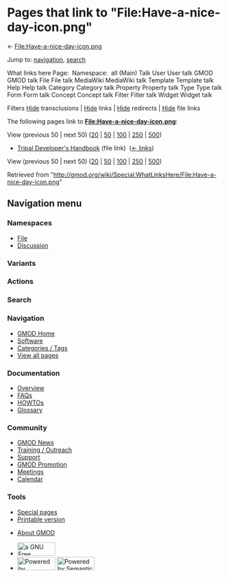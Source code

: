 <div id="mw-page-base" class="noprint">

</div>

<div id="mw-head-base" class="noprint">

</div>

<div id="content" class="mw-body" role="main">

<span id="top"></span>

<div id="mw-js-message" style="display:none;">

</div>



# <span dir="auto">Pages that link to "File:Have-a-nice-day-icon.png"</span>

<div id="bodyContent">

<div id="contentSub">

←
[File:Have-a-nice-day-icon.png](/wiki/File:Have-a-nice-day-icon.png "File:Have-a-nice-day-icon.png")

</div>

<div id="jump-to-nav" class="mw-jump">

Jump to: [navigation](#mw-navigation), [search](#p-search)

</div>

<div id="mw-content-text">

What links here Page:  Namespace:  all (Main) Talk User User talk GMOD
GMOD talk File File talk MediaWiki MediaWiki talk Template Template talk
Help Help talk Category Category talk Property Property talk Type Type
talk Form Form talk Concept Concept talk Filter Filter talk Widget
Widget talk

Filters
[Hide](/mediawiki/index.php?title=Special:WhatLinksHere/File:Have-a-nice-day-icon.png&hidetrans=1 "Special:WhatLinksHere/File:Have-a-nice-day-icon.png")
transclusions \|
[Hide](/mediawiki/index.php?title=Special:WhatLinksHere/File:Have-a-nice-day-icon.png&hidelinks=1 "Special:WhatLinksHere/File:Have-a-nice-day-icon.png")
links \|
[Hide](/mediawiki/index.php?title=Special:WhatLinksHere/File:Have-a-nice-day-icon.png&hideredirs=1 "Special:WhatLinksHere/File:Have-a-nice-day-icon.png")
redirects \|
[Hide](/mediawiki/index.php?title=Special:WhatLinksHere/File:Have-a-nice-day-icon.png&hideimages=1 "Special:WhatLinksHere/File:Have-a-nice-day-icon.png")
file links

The following pages link to
**[File:Have-a-nice-day-icon.png](/wiki/File:Have-a-nice-day-icon.png "File:Have-a-nice-day-icon.png")**:

View (previous 50 \| next 50)
([20](/mediawiki/index.php?title=Special:WhatLinksHere/File:Have-a-nice-day-icon.png&limit=20 "Special:WhatLinksHere/File:Have-a-nice-day-icon.png")
\|
[50](/mediawiki/index.php?title=Special:WhatLinksHere/File:Have-a-nice-day-icon.png&limit=50 "Special:WhatLinksHere/File:Have-a-nice-day-icon.png")
\|
[100](/mediawiki/index.php?title=Special:WhatLinksHere/File:Have-a-nice-day-icon.png&limit=100 "Special:WhatLinksHere/File:Have-a-nice-day-icon.png")
\|
[250](/mediawiki/index.php?title=Special:WhatLinksHere/File:Have-a-nice-day-icon.png&limit=250 "Special:WhatLinksHere/File:Have-a-nice-day-icon.png")
\|
[500](/mediawiki/index.php?title=Special:WhatLinksHere/File:Have-a-nice-day-icon.png&limit=500 "Special:WhatLinksHere/File:Have-a-nice-day-icon.png"))

- [Tripal Developer's
  Handbook](/wiki/Tripal_Developer%27s_Handbook "Tripal Developer's Handbook")
  (file link) ‎ <span class="mw-whatlinkshere-tools">([←
  links](/mediawiki/index.php?title=Special:WhatLinksHere&target=Tripal+Developer%27s+Handbook "Special:WhatLinksHere"))</span>

View (previous 50 \| next 50)
([20](/mediawiki/index.php?title=Special:WhatLinksHere/File:Have-a-nice-day-icon.png&limit=20 "Special:WhatLinksHere/File:Have-a-nice-day-icon.png")
\|
[50](/mediawiki/index.php?title=Special:WhatLinksHere/File:Have-a-nice-day-icon.png&limit=50 "Special:WhatLinksHere/File:Have-a-nice-day-icon.png")
\|
[100](/mediawiki/index.php?title=Special:WhatLinksHere/File:Have-a-nice-day-icon.png&limit=100 "Special:WhatLinksHere/File:Have-a-nice-day-icon.png")
\|
[250](/mediawiki/index.php?title=Special:WhatLinksHere/File:Have-a-nice-day-icon.png&limit=250 "Special:WhatLinksHere/File:Have-a-nice-day-icon.png")
\|
[500](/mediawiki/index.php?title=Special:WhatLinksHere/File:Have-a-nice-day-icon.png&limit=500 "Special:WhatLinksHere/File:Have-a-nice-day-icon.png"))

</div>

<div class="printfooter">

Retrieved from
"<http://gmod.org/wiki/Special:WhatLinksHere/File:Have-a-nice-day-icon.png>"

</div>

<div id="catlinks" class="catlinks catlinks-allhidden">

</div>

<div class="visualClear">

</div>

</div>

</div>

<div id="mw-navigation">

## Navigation menu

<div id="mw-head">



<div id="left-navigation">

<div id="p-namespaces" class="vectorTabs" role="navigation"
aria-labelledby="p-namespaces-label">

### Namespaces

- <span id="ca-nstab-image"><a href="/wiki/File:Have-a-nice-day-icon.png" accesskey="c"
  title="View the file page [c]">File</a></span>
- <span id="ca-talk"><a
  href="/mediawiki/index.php?title=File_talk:Have-a-nice-day-icon.png&amp;action=edit&amp;redlink=1"
  accesskey="t"
  title="Discussion about the content page [t]">Discussion</a></span>

</div>

<div id="p-variants" class="vectorMenu emptyPortlet" role="navigation"
aria-labelledby="p-variants-label">

### 

### Variants[](#)

<div class="menu">

</div>

</div>

</div>

<div id="right-navigation">



<div id="p-cactions" class="vectorMenu emptyPortlet" role="navigation"
aria-labelledby="p-cactions-label">

### Actions[](#)

<div class="menu">

</div>

</div>

<div id="p-search" role="search">

### Search

<div id="simpleSearch">

</div>

</div>

</div>

</div>

<div id="mw-panel">

<div id="p-logo" role="banner">

<a href="/wiki/Main_Page"
style="background-image: url(http://gmod.org/images/GMOD-cogs.png);"
title="Visit the main page"></a>

</div>

<div id="p-Navigation" class="portal" role="navigation"
aria-labelledby="p-Navigation-label">

### Navigation

<div class="body">

- <span id="n-GMOD-Home">[GMOD Home](/wiki/Main_Page)</span>
- <span id="n-Software">[Software](/wiki/GMOD_Components)</span>
- <span id="n-Categories-.2F-Tags">[Categories /
  Tags](/wiki/Categories)</span>
- <span id="n-View-all-pages">[View all
  pages](/wiki/Special:AllPages)</span>

</div>

</div>

<div id="p-Documentation" class="portal" role="navigation"
aria-labelledby="p-Documentation-label">

### Documentation

<div class="body">

- <span id="n-Overview">[Overview](/wiki/Overview)</span>
- <span id="n-FAQs">[FAQs](/wiki/Category:FAQ)</span>
- <span id="n-HOWTOs">[HOWTOs](/wiki/Category:HOWTO)</span>
- <span id="n-Glossary">[Glossary](/wiki/Glossary)</span>

</div>

</div>

<div id="p-Community" class="portal" role="navigation"
aria-labelledby="p-Community-label">

### Community

<div class="body">

- <span id="n-GMOD-News">[GMOD News](/wiki/GMOD_News)</span>
- <span id="n-Training-.2F-Outreach">[Training /
  Outreach](/wiki/Training_and_Outreach)</span>
- <span id="n-Support">[Support](/wiki/Support)</span>
- <span id="n-GMOD-Promotion">[GMOD
  Promotion](/wiki/GMOD_Promotion)</span>
- <span id="n-Meetings">[Meetings](/wiki/Meetings)</span>
- <span id="n-Calendar">[Calendar](/wiki/Calendar)</span>

</div>

</div>

<div id="p-tb" class="portal" role="navigation"
aria-labelledby="p-tb-label">

### Tools

<div class="body">

- <span id="t-specialpages"><a href="/wiki/Special:SpecialPages" accesskey="q"
  title="A list of all special pages [q]">Special pages</a></span>
- <span id="t-print"><a
  href="/mediawiki/index.php?title=Special:WhatLinksHere/File:Have-a-nice-day-icon.png&amp;printable=yes"
  rel="alternate" accesskey="p"
  title="Printable version of this page [p]">Printable version</a></span>

</div>

</div>

</div>

</div>

<div id="footer" role="contentinfo">

- <span id="footer-places-about">[About
  GMOD](/wiki/GMOD:About "GMOD:About")</span>

<!-- -->

- <span id="footer-copyrightico">[<img src="http://www.gnu.org/graphics/gfdl-logo-small.png" width="88"
  height="31" alt="a GNU Free Documentation License" />](http://www.gnu.org/licenses/fdl-1.3.html)</span>
- <span id="footer-poweredbyico">[<img src="/mediawiki/skins/common/images/poweredby_mediawiki_88x31.png"
  width="88" height="31" alt="Powered by MediaWiki" />](//www.mediawiki.org/)
  [<img
  src="/mediawiki/extensions/SemanticMediaWiki/includes/../resources/images/smw_button.png"
  width="88" height="31" alt="Powered by Semantic MediaWiki" />](https://www.semantic-mediawiki.org/wiki/Semantic_MediaWiki)</span>

<div style="clear:both">

</div>

</div>
